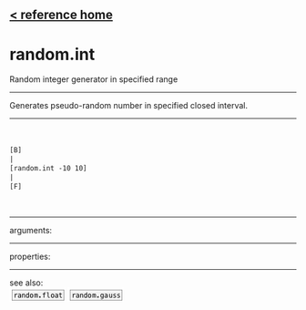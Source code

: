 [< reference home](index.html)
---

# random.int


Random integer generator in specified range

---

Generates pseudo-random number in specified closed interval.
<br>


---


```


[B]
|
[random.int -10 10]
|
[F]

            
```

---
arguments:


---
properties:


---
see also:<br>
[![random.float](img/object_random.float.png)](random.float.html)
[![random.gauss](img/object_random.gauss.png)](random.gauss.html)
